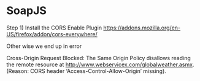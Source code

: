 # SoapJS

Step 1) Install the CORS Enable Plugin 
https://addons.mozilla.org/en-US/firefox/addon/cors-everywhere/

Other wise we end up in error 

Cross-Origin Request Blocked: The Same Origin Policy disallows reading the remote resource at http://www.webservicex.com/globalweather.asmx. (Reason: CORS header ‘Access-Control-Allow-Origin’ missing).
